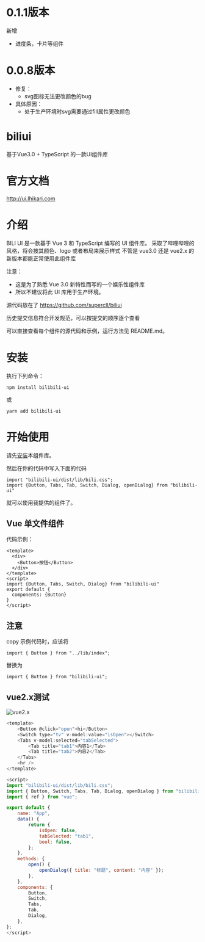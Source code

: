 # 0.1.1版本
新增
- 进度条，卡片等组件
# 0.0.8版本
- 修复：
    - svg图标无法更改颜色的bug
- 具体原因：
    - 处于生产环境时svg需要通过fill属性更改颜色

# biliui

基于Vue3.0 + TypeScript 的一款UI组件库

# 官方文档
http://ui.lhikari.com

# 介绍

BILI UI 是一款基于 Vue 3 和 TypeScript 编写的 UI 组件库。
采取了哔哩哔哩的风格，将会按其颜色、logo 或者布局来展示样式
不管是 vue3.0 还是 vue2.x 的新版本都能正常使用此组件库

注意：

-   这是为了熟悉 Vue 3.0 新特性而写的一个娱乐性组件库
-   所以不建议将此 UI 库用于生产环境。

源代码放在了 https://github.com/supercll/biliui

历史提交信息符合开发规范，可以按提交的顺序逐个查看

可以直接查看每个组件的源代码和示例，运行方法见 README.md。

# 安装

执行下列命令：

```
npm install bilibili-ui
```

或

```
yarn add bilibili-ui
```

# 开始使用

请先[安装](#/doc/install)本组件库。

然后在你的代码中写入下面的代码

```
import "bilibili-ui/dist/lib/bili.css";
import {Button, Tabs, Tab, Switch, Dialog, openDialog} from "bilibili-ui"

```

就可以使用我提供的组件了。

## Vue 单文件组件

代码示例：

```
<template>
  <div>
    <Button>按钮</Button>
  </div>
</template>
<script>
import {Button, Tabs, Switch, Dialog} from "bilibili-ui"
export default {
  components: {Button}
}
</script>
```

## 注意

copy 示例代码时，应该将

```
import { Button } from "../lib/index";
```

替换为

```
import { Button } from "bilibili-ui";
```

## vue2.x测试

![vue2.x](https://github.com/supercll/biliui/tree/master/images/1601979658891.png)

```js
<template>
    <Button @click="open">hi</Button>
    <Switch type="tv" v-model:value="isOpen"></Switch>
    <Tabs v-model:selected="tabSelected">
        <Tab title="tab1">内容1</Tab>
        <Tab title="tab2">内容2</Tab>
    </Tabs>
    <hr />
</template>

<script>
import "bilibili-ui/dist/lib/bili.css";
import { Button, Switch, Tabs, Tab, Dialog, openDialog } from "bilibili-ui";
import { ref } from "vue";

export default {
    name: "App",
    data() {
        return {
            isOpen: false,
            tabSelected: "tab1",
            bool: false,
        };
    },
    methods: {
        open() {
            openDialog({ title: "标题", content: "内容" });
        },
    },
    components: {
        Button,
        Switch,
        Tabs,
        Tab,
        Dialog,
    },
};
</script>
```

